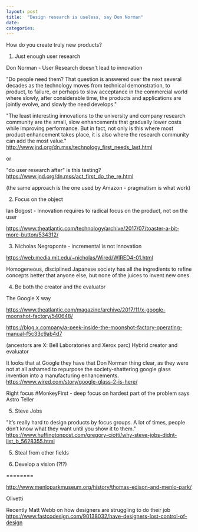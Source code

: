 ```yaml
---
layout: post
title:  "Design research is useless, say Don Norman"
date:   
categories:
---
```


How do you create truly new products?

1. Just enough user research

Don Norman - User Research doesn't lead to innovation

"Do people need them? That question is answered over the next several decades as the technology moves from technical demonstration, to product, to failure, or perhaps to slow acceptance in the commercial world where slowly, after considerable time, the products and applications are jointly evolve, and slowly the need develops."

"The least interesting innovations to the university and company research community are the small, slow enhancements that gradually lower costs while improving performance. But in fact, not only is this where most product enhancement takes place, it is also where the research community can add the most value."
http://www.jnd.org/dn.mss/technology_first_needs_last.html

or

"do user research after" is this testing?
https://www.jnd.org/dn.mss/act_first_do_the_re.html


(the same approach is the one used by Amazon - pragmatism is what work)


2. Focus on the object

Ian Bogost - Innovation requires to radical focus on the product, not on the user

https://www.theatlantic.com/technology/archive/2017/07/toaster-a-bit-more-button/534312/


3. Nicholas Negroponte - incremental is not innovation

https://web.media.mit.edu/~nicholas/Wired/WIRED4-01.html

Homogeneous, disciplined Japanese society has all the ingredients to refine concepts better that anyone else, but none of the juices to invent new ones.

4. Be both the creator and the evaluator

The Google X way

https://www.theatlantic.com/magazine/archive/2017/11/x-google-moonshot-factory/540648/


https://blog.x.company/a-peek-inside-the-moonshot-factory-operating-manual-f5c33c9ab4d7

(ancestors are X: Bell Laboratories and Xerox parc)
Hybrid creator and evaluator

It looks that at Google they have that Don Norman thing clear, as they were not at all ashamed to repurpose the society-shattering google glass invention into a manufacturing enhancements.
https://www.wired.com/story/google-glass-2-is-here/

Right focus #MonkeyFirst - deep focus on hardest part of the problem
says Astro Teller


5. Steve Jobs

"It’s really hard to design products by focus groups. A lot of times, people don’t know what they want until you show it to them."
https://www.huffingtonpost.com/gregory-ciotti/why-steve-jobs-didnt-list_b_5628355.html



5. Steal from other fields


6. Develop a vision (?!?)








========

http://www.menloparkmuseum.org/history/thomas-edison-and-menlo-park/


Olivetti

Recently Matt Webb on how designers are struggling to do their job https://www.fastcodesign.com/90138032/have-designers-lost-control-of-design
